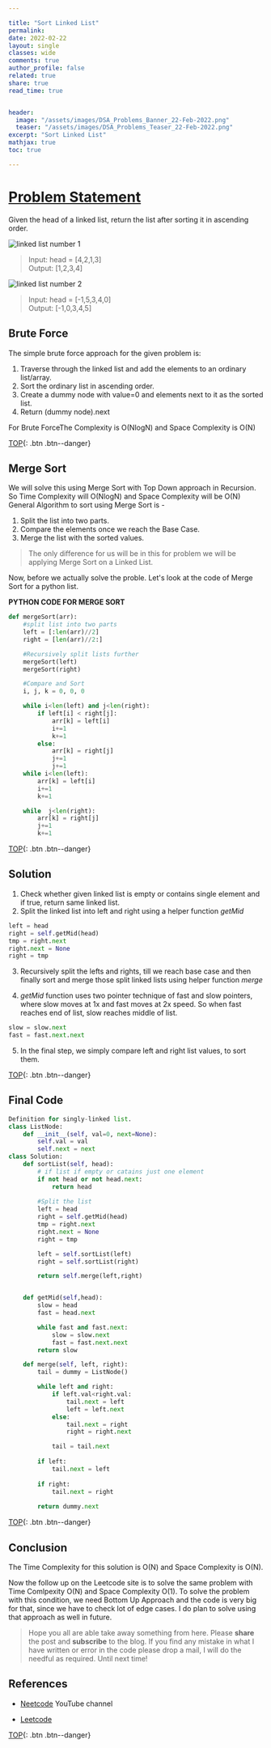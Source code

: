 ```yaml
---

title: "Sort Linked List"
permalink: 
date: 2022-02-22
layout: single
classes: wide
comments: true
author_profile: false
related: true
share: true
read_time: true


header:
  image: "/assets/images/DSA_Problems_Banner_22-Feb-2022.png"
  teaser: "/assets/images/DSA_Problems_Teaser_22-Feb-2022.png"
excerpt: "Sort Linked List"
mathjax: true
toc: true

---
```

# [Problem Statement](https://leetcode.com/problems/sort-list/)
Given the head of a linked list, return the list after sorting it in ascending order.

<img src="{{ site.url }}{{ site.baseurl }}/assets/images/sort_linked_list1.jpg" alt="linked list number 1">

> Input: head = [4,2,1,3]<br />
Output: [1,2,3,4]


<img src="{{ site.url }}{{ site.baseurl }}/assets/images/sort_linked_list2.jpg" alt="linked list number 2">

>Input: head = [-1,5,3,4,0]<br />
Output: [-1,0,3,4,5]

## Brute Force
The simple brute force approach for the given problem is:

1. Traverse through the linked list and add the elements to an ordinary list/array.
2. Sort the ordinary list in ascending order.
3. Create a dummy node with value=0 and elements next to it as the sorted list.
4. Return (dummy node).next

For Brute ForceThe Complexity is O(NlogN) and Space Complexity is O(N)

[TOP](#){: .btn .btn--danger}

## Merge Sort
We will solve this using Merge Sort with Top Down approach in Recursion. So Time Complexity will O(NlogN) and Space Complexity will be O(N)
General Algorithm to sort using Merge Sort is -
1. Split the list into two parts.
2. Compare the elements once we reach the Base Case.
3. Merge the list with the sorted values.

> The only difference for us will be in this for problem we will be applying Merge Sort on a Linked List.

Now, before we actually solve the proble. Let's look at the code of Merge Sort for a python list.

**PYTHON CODE FOR MERGE SORT**
```python
def mergeSort(arr):
    #split list into two parts
    left = [:len(arr)//2]
    right = [len(arr)//2:]

    #Recursively split lists further
    mergeSort(left)
    mergeSort(right)

    #Compare and Sort
    i, j, k = 0, 0, 0

    while i<len(left) and j<len(right):
        if left[i] < right[j]:
            arr[k] = left[i]
            i+=1
            k+=1
        else:
            arr[k] = right[j]
            j+=1
            j+=1
    while i<len(left):
        arr[k] = left[i]
        i+=1
        k+=1

    while  j<len(right):
        arr[k] = right[j]
        j+=1
        k+=1

```
[TOP](#){: .btn .btn--danger}

## Solution
1. Check whether given linked list is empty or contains single element and if true, return same linked list.
2. Split the linked list into left and right using a helper function *getMid*
```python
left = head
right = self.getMid(head)
tmp = right.next
right.next = None
right = tmp
```
3. Recursively split the lefts and rights, till we reach base case and then finally sort and merge those split linked lists using helper function *merge*

4. *getMid* function uses two pointer technique of fast and slow pointers, where slow moves at 1x and fast moves at 2x speed. So when fast reaches end of list, slow reaches middle of list.
```python
slow = slow.next
fast = fast.next.next
```
5. In the final step, we simply compare left and right list values, to sort them.

[TOP](#){: .btn .btn--danger}

## Final Code
```python
Definition for singly-linked list.
class ListNode:
    def __init__(self, val=0, next=None):
        self.val = val
        self.next = next
class Solution:
    def sortList(self, head):
        # if list if empty or catains just one element
        if not head or not head.next:
            return head
        
        #Split the list
        left = head
        right = self.getMid(head)
        tmp = right.next
        right.next = None
        right = tmp

        left = self.sortList(left)
        right = self.sortList(right)

        return self.merge(left,right)


    def getMid(self,head):
        slow = head
        fast = head.next

        while fast and fast.next:
            slow = slow.next
            fast = fast.next.next
        return slow

    def merge(self, left, right):
        tail = dummy = ListNode()

        while left and right:
            if left.val<right.val:
                tail.next = left
                left = left.next
            else:
                tail.next = right
                right = right.next

            tail = tail.next
        
        if left:
            tail.next = left
        
        if right:
            tail.next = right
        
        return dummy.next
```


[TOP](#){: .btn .btn--danger}

## Conclusion
The Time Complexity for this solution is O(N) and Space Complexity is O(N).

Now the follow up on the Leetcode site is to solve the same problem with Time Comlpexity O(N) and Space Complexity O(1).
To solve the problem with this condition, we need Bottom Up Approach and the code is very big for that, since we have to check lot of edge cases. I do plan to solve using that approach as well in future.


> Hope you all are able take away something from here. Please **share** the post and **subscribe** to the blog.
If you find any mistake in what I have written or error in the code please drop a mail, I will do the needful as required. Until next time!





## References 

- [Neetcode](https://www.youtube.com/c/NeetCode) YouTube channel

- [Leetcode](https://leetcode.com/)


[TOP](#){: .btn .btn--danger}